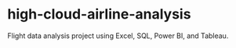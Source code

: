 # high-cloud-airline-analysis
Flight data analysis project using Excel, SQL, Power BI, and Tableau.
